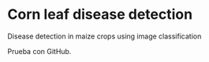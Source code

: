 # Corn leaf disease detection
Disease detection in maize crops using image classification

Prueba con GitHub.